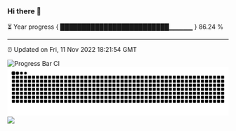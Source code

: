 ### Hi there 👋

⏳ Year progress { █████████████████████████▁▁▁▁▁ } 86.24 %

---

⏰ Updated on Fri, 11 Nov 2022 18:21:54 GMT

![Progress Bar CI](https://github.com/liununu/liununu/workflows/Progress%20Bar%20CI/badge.svg)![](https://raw.githubusercontent.com/L1cardo/L1cardo/main/assets/github-contribution-grid-snake.svg)![](https://raw.githubusercontent.com/seesaws/seesaws/main/assets/github-contribution-grid-snake.svg)

